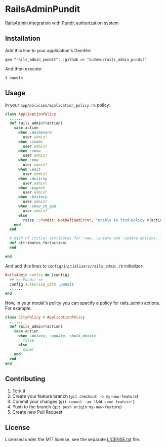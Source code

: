 # RailsAdminPundit

[RailsAdmin](https://github.com/sferik/rails_admin) integration with [Pundit](https://github.com/elabs/pundit) authorization system

## Installation

Add this line to your application's Gemfile:

    gem "rails_admin_pundit", :github => "sudosu/rails_admin_pundit"

And then execute:

    $ bundle

## Usage

In your `app/policies/application_policy.rb` policy:

``` ruby
class ApplicationPolicy
  ......
  def rails_admin?(action)
    case action
      when :dashboard
        user.admin?
      when :index
        user.admin?
      when :show
        user.admin?
      when :new
        user.admin?
      when :edit
        user.admin?
      when :destroy
        user.admin?
      when :export
        user.admin?
      when :history
        user.admin?
      when :show_in_app
        user.admin?
      else
        raise ::Pundit::NotDefinedError, "unable to find policy #{action} for #{record}."
    end
  end

  # Hash of initial attributes for :new, :create and :update actions. This is optional
  def attributes_for(action)
  end

end
```

And add this lines to `config/initializers/rails_admin.rb` initializer:

``` ruby
RailsAdmin.config do |config|
  ## == Pundit ==
  config.authorize_with :pundit
  ......
end
```

Now, in your model's policy you can specify a policy for rails_admin actions. For example:

``` ruby
class CityPolicy < ApplicationPolicy
  ......
  def rails_admin?(action)
    case action
      when :delete, :update, :bulk_delete
        false
      else
        super
    end
  end
end
```
  
## Contributing

1. Fork it
2. Create your feature branch (`git checkout -b my-new-feature`)
3. Commit your changes (`git commit -am 'Add some feature'`)
4. Push to the branch (`git push origin my-new-feature`)
5. Create new Pull Request

## License

Licensed under the MIT license, see the separate [LICENSE.txt](https://raw.githubusercontent.com/sudosu/rails_admin_pundit/master/LICENSE.txt) file.
